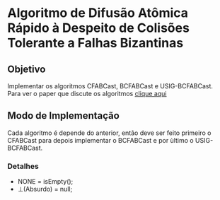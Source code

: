 # Algoritmo de Difusão Atômica Rápido à Despeito de Colisões Tolerante a Falhas Bizantinas

## Objetivo
Implementar os algoritmos CFABCast, BCFABCast e USIG-BCFABCast.  
Para ver o paper que discute os algoritmos [clique aqui](https://sbrc2017.ufpa.br/downloads/trilha-principal/ST05_01.pdf)

## Modo de Implementação
Cada algoritmo é depende do anterior, então deve ser feito 
primeiro o CFABCast para depois implementar o  BCFABCast e por ùltimo o USIG-BCFABCast.


### Detalhes
- NONE = isEmpty();
- ⊥(Absurdo) = null;
